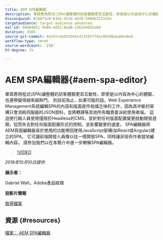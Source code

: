 ```yaml
---
title: AEM SPA編輯器
description: 單頁應用程式(SPA)讓整體的訪客體驗更具互動性，即使是以內容為中心的體驗，也連帶變得越來越熱門。 請加入我們，在本簡介中進一步瞭解SPA編輯器。
discoiquuid: 8c6673c0-635e-453d-abf0-5d0db313329a
targetaudience: target-audience advanced
exl-id: 99684051-9a66-4d33-8ed0-1362de6d2a04
duration: 3565
source-git-commit: 9a297cda953d4414131657f9ac84580aea0eabeb
workflow-type: tm+mt
source-wordcount: '210'
ht-degree: 1%

---
```


# AEM SPA編輯器{#aem-spa-editor}

單頁應用程式(SPA)讓整體的訪客體驗更具互動性，即使是以內容為中心的體驗，也連帶變得越來越熱門。 到目前為止，如果可能的話，Web Experience Management系統編輯SPA的內容和版面是件枯燥乏味的工作，因為其中斷的架構只會消耗伺服器的JSON資料，並將轉譯等其他所有職責委派給使用者端。 這迫使行銷人員使用僅限於Headless的CMS，並針對任何版面配置變更啟動開發週期，從而失去對任何版面配置形式的控制，並影響變更的速度。 SPA編輯器將AEM頁面編輯器易於使用的功能帶回使用JavaScript架構(如React或Angular)建立的SPA。 它可讓前端開發人員像以往一樣開發SPA，同時讓非技術作者就地編輯內容。 請參加我們以在本簡介中進一步瞭解SPA編輯器。

>[!VIDEO](https://video.tv.adobe.com/v/24720/?quality=9)

*2018年10月10日提供*

**展示者：**

Gabriel Walt，Adobe產品經理

**投影片簡報**

[取得檔案](assets/aem-spa-editor.pdf)

## 資源 {#resources}

[檔案： AEM SPA編輯器](https://experienceleague.adobe.com/docs/experience-manager-64/developing/headless/spas/spa-overview.html)

<!--
[Get back to the Overview](https://helpx.adobe.com/experience-manager/kt/eseminars/gems/aem-index.html)
-->
